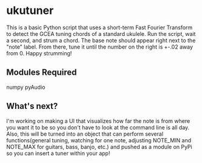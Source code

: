# ukutuner
This is a basic Python script that uses a short-term Fast Fourier Transform to detect the GCEA tuning chords of a standard ukulele.
Run the script, wait a second, and strum a chord. The base note should appear right next to the "note" label. From there, tune it until the number on
the right is +-.02 away from 0. Happy strumming!

## Modules Required
numpy
pyAudio

## What's next?
I'm working on making a UI that visualizes how far the note is from where you want it to be so you don't have to look at the command line is all day.
Also, this will be turned into an object that can perform several functions(general tuning, watching for one note, adjusting NOTE_MIN and NOTE_MAX for guitars, bass, banjo, etc.)
and pushed as a module on PyPi so you can insert a tuner within your app!
